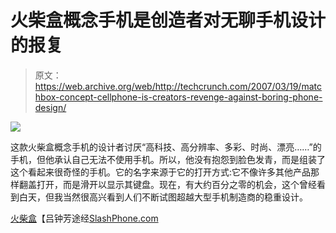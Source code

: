 # 火柴盒概念手机是创造者对无聊手机设计的报复

> 原文：<https://web.archive.org/web/http://techcrunch.com/2007/03/19/matchbox-concept-cellphone-is-creators-revenge-against-boring-phone-design/>

![](img/89118ff123584b0514564b48cc773ae6.png)

这款火柴盒概念手机的设计者讨厌“高科技、高分辨率、多彩、时尚、漂亮……”的手机，但他承认自己无法不使用手机。所以，他没有抱怨到脸色发青，而是组装了这个看起来很奇怪的手机。它的名字来源于它的打开方式:它不像许多其他产品那样翻盖打开，而是滑开以显示其键盘。现在，有大约百分之零的机会，这个曾经看到白天，但我当然很高兴看到人们不断试图超越大型手机制造商的稳重设计。

[火柴盒](https://web.archive.org/web/20160316035501/http://lvzhongfang.com/concept/matchbox/matchbox-1.htm)【吕钟芳途经[SlashPhone.com](https://web.archive.org/web/20160316035501/http://www.slashphone.com/111/6730.html)